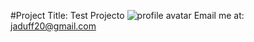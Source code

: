 #Project Title: Test Projecto
![profile avatar](https://avatars0.githubusercontent.com/u/59235205?v=4)
Email me at: jaduff20@gmail.com
